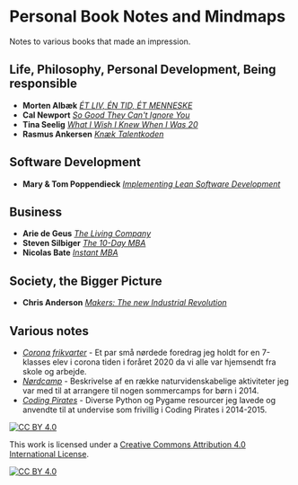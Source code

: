 # Personal Book Notes and Mindmaps

Notes to various books that made an impression.

## Life, Philosophy, Personal Development, Being responsible

* **Morten Albæk** [*ÉT LIV, ÉN TID, ÉT MENNESKE*](./albaek)
* **Cal Newport** [*So Good They Can't Ignore You*](./newport)
* **Tina Seelig** [*What I Wish I Knew When I Was 20*](./seelig)
* **Rasmus Ankersen** [*Knæk Talentkoden*](./ankersen)

## Software Development

* **Mary & Tom Poppendieck** [*Implementing Lean Software Development*](./poppendieck)

## Business

* **Arie de Geus** [*The Living Company*](./geus)
* **Steven Silbiger** [*The 10-Day MBA*](./silbiger)
* **Nicolas Bate** [*Instant MBA*](./bate)

## Society, the Bigger Picture

* **Chris Anderson** [*Makers: The new Industrial Revolution*](./anderson)

## Various notes

* [*Corona frikvarter*](./corona) - Et par små nørdede foredrag jeg holdt for en 7-klasses elev i corona tiden i foråret 2020 da vi alle var hjemsendt fra skole og arbejde.
* [*Nørdcamp*](./noerd) - Beskrivelse af en række naturvidenskabelige aktiviteter jeg var med til at arrangere til nogen sommercamps for børn i 2014.
* [*Coding Pirates*](./codingpirates) - Diverse Python og Pygame resourcer  jeg lavede og anvendte til at undervise som frivillig i Coding Pirates i 2014-2015.


[![CC BY 4.0][cc-by-shield]][cc-by]

This work is licensed under a [Creative Commons Attribution 4.0 International
License][cc-by].

[![CC BY 4.0][cc-by-image]][cc-by]

[cc-by]: http://creativecommons.org/licenses/by/4.0/
[cc-by-image]: https://i.creativecommons.org/l/by/4.0/88x31.png
[cc-by-shield]: https://img.shields.io/badge/License-CC%20BY%204.0-lightgrey.svg
